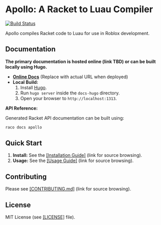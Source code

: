 # Apollo: A Racket to Luau Compiler

[![Build Status](https://github.com/yourusername/apollo/actions/workflows/ci.yml/badge.svg)](https://github.com/yourusername/apollo/actions/workflows/ci.yml) <!-- Update with actual repo URL -->

Apollo compiles Racket code to Luau for use in Roblox development.

## Documentation

**The primary documentation is hosted online (link TBD) or can be built locally using Hugo.**

-   **[Online Docs](https://yourusername.github.io/apollo/)** (Replace with actual URL when deployed)
-   **Local Build:**
    1.  Install [Hugo](https://gohugo.io/installation/).
    2.  Run `hugo server` inside the `docs-hugo` directory.
    3.  Open your browser to `http://localhost:1313`.

**API Reference:**

Generated Racket API documentation can be built using:

```bash
raco docs apollo
```

## Quick Start

1.  **Install:** See the [[Installation Guide]](docs-hugo/content/guide/installation.md) (link for source browsing).
2.  **Usage:** See the [[Usage Guide]](docs-hugo/content/guide/usage.md) (link for source browsing).

## Contributing

Please see [[CONTRIBUTING.md]](CONTRIBUTING.md) (link for source browsing).

## License

MIT License (see [[LICENSE]](LICENSE) file). 